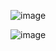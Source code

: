 ![image](https://github.com/user-attachments/assets/6b8dfc40-b984-4416-9b88-0f913636ef36)


![image](https://github.com/user-attachments/assets/90c66d27-1704-4d31-b07d-d1b78a451137)

